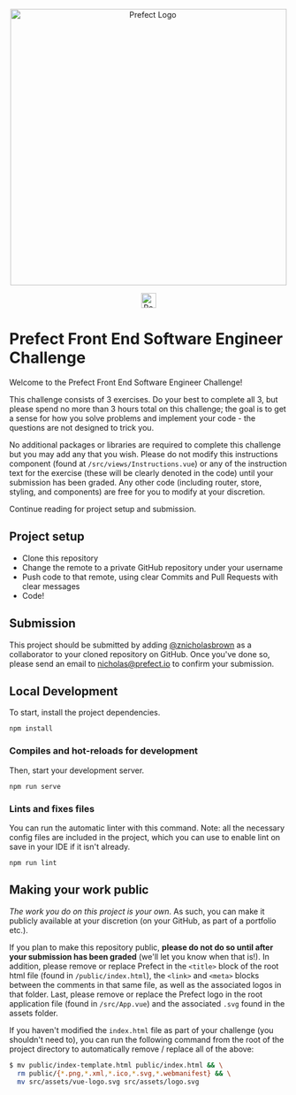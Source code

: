 <p align="center" >
   <img src="https://images.ctfassets.net/gm98wzqotmnx/3Ufcb7yYqcXBDlAhJ30gce/c237bb3254190795b30bf734f3cbc1d4/prefect-logo-full-gradient.svg" width="500" style="max-width: 500px;" alt="Prefect Logo">
</p>

<p align="center">
<a href="https://prefect.io">
    <img src="https://images.ctfassets.net/gm98wzqotmnx/3mwImS57DEydMQXU1FCGG/6e36e2d49faf78cf4a166f123c2c43ca/image__5_.png" height="27" alt="Powered By Prefect">
    </a>
</p>

# Prefect Front End Software Engineer Challenge

Welcome to the Prefect Front End Software Engineer Challenge!

This challenge consists of 3 exercises. Do your best to complete all 3, but please spend no more
than 3 hours total on this challenge; the goal is to get a sense for how you
solve problems and implement your code - the questions are not
designed to trick you.

No additional packages or libraries are required to complete this
challenge but you may add any that you wish. Please do not modify this
instructions component (found at `/src/views/Instructions.vue`) or any of the instruction text
for the exercise (these will be clearly denoted in the code) until your
submission has been graded. Any other code (including router, store,
styling, and components) are free for you to modify at your discretion.

Continue reading for project setup and submission.

## Project setup

- Clone this repository
- Change the remote to a private GitHub repository under your username
- Push code to that remote, using clear Commits and Pull Requests with clear messages
- Code!

## Submission

This project should be submitted by adding [@znicholasbrown](https://github.com/znicholasbrown) as a collaborator to your cloned repository on GitHub. Once you've done so, please send an email to [nicholas@prefect.io](nicholas@prefect.io) to confirm your submission.

## Local Development

To start, install the project dependencies.

```
npm install
```

### Compiles and hot-reloads for development

Then, start your development server.

```
npm run serve
```

### Lints and fixes files

You can run the automatic linter with this command. Note: all the necessary config files are included in the project, which you can use to enable lint on save in your IDE if it isn't already.

```
npm run lint
```

## Making your work public

_The work you do on this project is your own_. As such, you can
make it publicly available at your discretion (on your GitHub, as part
of a portfolio etc.).

If you plan to make this repository public,
**please do not do so until after your submission has been graded**
(we'll let you know when that is!). In addition, please remove or
replace Prefect in the `<title>` block of the root html
file (found in `/public/index.html`), the
`<link>` and `<meta>` blocks between
the comments in that same file, as well as the associated logos in that folder. Last,
please remove or replace the Prefect logo in the root application file
(found in `/src/App.vue`) and the associated
`.svg` found in the assets folder.

If you haven't modified the `index.html` file as part of your
challenge (you shouldn't need to), you can run the following command from the root of the
project directory to automatically remove / replace all of the above:

```bash
$ mv public/index-template.html public/index.html && \
  rm public/{*.png,*.xml,*.ico,*.svg,*.webmanifest} && \
  mv src/assets/vue-logo.svg src/assets/logo.svg
```
